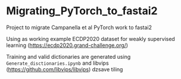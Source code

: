 # Migrating_PyTorch_to_fastai2
Project to migrate Campanella et al PyTorch work to fastai2

Using as working example ECDP2020 dataset for weakly supervised learning (https://ecdp2020.grand-challenge.org/)

Training and valid dictionaries are generated using `Generate_disctionaries.ipynb` and libvips (https://github.com/libvips/libvips) dzsave tiling
